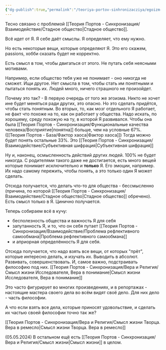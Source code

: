 ```yaml
---
{"dg-publish":true,"permalink":"/teoriya-portov-sinhronizacziya/egoizm-czinizm-i-mesto-v-zhizni-21-01-2024/"}
---
```


Тесно связано с проблемой [[Теория Портов - Синхронизация/Взаимодействие/Стадное общество\|Стадное общество]].

Всё идет от Я. Я себе даёт смыслы. Я определяет, что ему нужно.

Но есть некоторые вещи, которые определяют Я. Это его скажем, passions, хобби сказать будет не корректно.

Есть смысл в том, чтобы двигаться от этого. Не путать себя неясными мотивами.

Например, если общество тебя уже не понимает - оно никогда не сможет. Ищи другое. Нет смысла в том, чтобы стать им понятными и пытаться понять их.
Людей много, ничего страшного не произойдет.

Почему это так? - В первую очередь от того же эгоизма. Никто не хочет ине будет меняться ради других, это опасно. Но это сделать придётся, чтобы стать понятным.
Во вторых, то, как мозг отдельного Я работает, не факт что похоже на то, как он работает у общества. Надо искать, по хорошему, среду похожую на ту, в которой Я развивался. Чтобы она была [[Теория Портов - Синхронизация/Функциональные качества человека/Восприятие\|понятна]] больше, чем на условные 67%. ([[Теория Портов - База/Фактор хаоса\|Фактор хаоса]])
Тогда можно будет понять остальные 33%. Это [[Теория Портов - Синхронизация/Взаимодействие/Субъективная шифрация\|Субъективная шифрация]]

Ну и, наконец, осмысленность действий других людей. 100% не будет никогда. С родителями такого даже не достигается, есть много вещей которые понимает исключительно и __только__ Я. Его эмоции, например. Их надо самому пережить, чтобы понять, а это только один Я может сделать.

Отсюда получается, что делать что-то для общества - бессмысленно (причина, по которой [[Теория Портов - Синхронизация/Взаимодействие/Стадное общество\|Стадное общество]] обречено). Есть смысл только в Я.
Цинично получается.

Теперь собираем всё в кучу:
- бесполезность общества и важность Я для себя
- запутанность Я, и то, что он себя путает [[Теория Портов - Синхронизация/Взаимодействие/Проблема рефлективного самообмана\|Проблема рефлективного самообмана]]
- и априорная определённость Я для себя.

Отсюда получается, что надо взять все вещи, от которых "прёт", которые интересно делать, и изучать их. Выводить в абсолют. Развивать, совершенствовать.
И, самое важно, подстраивать философию под них. [[Теория Портов - Синхронизация/Вера и Религия/Смысл жизни Исследователя, Вера в понимание\|Смысл жизни Исследователя, Вера в понимание]]

Это часто фигурирует во многих произведениях, и в репортажах - настоящие мастера своего дела во всём видят своё дело. Для них дело - часть философии.

А что если взять все дела, которые приносят удовольствие, и сделать их частью своей философии точно так же?

[[Теория Портов - Синхронизация/Вера и Религия/Смысл жизни Творца. Вера в ремесло\|Смысл жизни Творца. Вера в ремесло]]

(05.05.2024) В остальном ещё есть [[Теория Портов - Синхронизация/Вера и Религия/Смысл жизни\|Смысл жизни]] в целом.